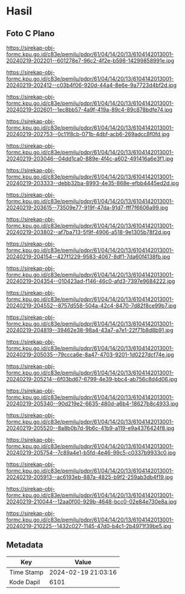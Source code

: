 # Hasil

## Foto C Plano

https://sirekap-obj-formc.kpu.go.id/c83e/pemilu/pdpr/61/04/14/20/13/6104142013001-20240219-202201--601278e7-96c2-4f2e-b598-14299858991e.jpg

https://sirekap-obj-formc.kpu.go.id/c83e/pemilu/pdpr/61/04/14/20/13/6104142013001-20240219-202412--c03b4f06-920d-44a4-8e6e-9a7723d4bf2d.jpg

https://sirekap-obj-formc.kpu.go.id/c83e/pemilu/pdpr/61/04/14/20/13/6104142013001-20240219-202601--1ec8bb57-4a9f-419a-89c4-89c878bdfe74.jpg

https://sirekap-obj-formc.kpu.go.id/c83e/pemilu/pdpr/61/04/14/20/13/6104142013001-20240219-202753--0c11f8cb-071b-4dbf-acb6-269adcc8f0fd.jpg

https://sirekap-obj-formc.kpu.go.id/c83e/pemilu/pdpr/61/04/14/20/13/6104142013001-20240219-203046--04dd1ca0-889e-4f4c-a602-491416a6e3f1.jpg

https://sirekap-obj-formc.kpu.go.id/c83e/pemilu/pdpr/61/04/14/20/13/6104142013001-20240219-203333--debb32ba-8993-4e35-868e-efbb4445ed2d.jpg

https://sirekap-obj-formc.kpu.go.id/c83e/pemilu/pdpr/61/04/14/20/13/6104142013001-20240219-203615--73509e77-919f-47da-91d7-fff7f6606a99.jpg

https://sirekap-obj-formc.kpu.go.id/c83e/pemilu/pdpr/61/04/14/20/13/6104142013001-20240219-203802--af7ba713-5f9f-4906-a518-9e1305b78f2d.jpg

https://sirekap-obj-formc.kpu.go.id/c83e/pemilu/pdpr/61/04/14/20/13/6104142013001-20240219-204154--427f1229-9583-4067-8df1-7da60f4138fb.jpg

https://sirekap-obj-formc.kpu.go.id/c83e/pemilu/pdpr/61/04/14/20/13/6104142013001-20240219-204354--010423ad-f146-46c0-afd3-7397e9684222.jpg

https://sirekap-obj-formc.kpu.go.id/c83e/pemilu/pdpr/61/04/14/20/13/6104142013001-20240219-204552--8757d558-504a-42c4-8470-7d82f8ce99b7.jpg

https://sirekap-obj-formc.kpu.go.id/c83e/pemilu/pdpr/61/04/14/20/13/6104142013001-20240219-204819--39462e38-98a4-43a7-a7e1-22f71b8d8b91.jpg

https://sirekap-obj-formc.kpu.go.id/c83e/pemilu/pdpr/61/04/14/20/13/6104142013001-20240219-205035--79ccca6e-8a47-4703-9201-1d0227dcf74e.jpg

https://sirekap-obj-formc.kpu.go.id/c83e/pemilu/pdpr/61/04/14/20/13/6104142013001-20240219-205214--6f03bd67-6799-4e39-bbc4-ab756c8d4d06.jpg

https://sirekap-obj-formc.kpu.go.id/c83e/pemilu/pdpr/61/04/14/20/13/6104142013001-20240219-205340--90d219e2-6635-480d-a6b4-18627b8c4933.jpg

https://sirekap-obj-formc.kpu.go.id/c83e/pemilu/pdpr/61/04/14/20/13/6104142013001-20240219-205520--8a8b0b7d-9b6c-41b9-a119-e9a4376424f8.jpg

https://sirekap-obj-formc.kpu.go.id/c83e/pemilu/pdpr/61/04/14/20/13/6104142013001-20240219-205754--7c89a4e1-b5fd-4e46-99c5-c0337b9933c0.jpg

https://sirekap-obj-formc.kpu.go.id/c83e/pemilu/pdpr/61/04/14/20/13/6104142013001-20240219-205913--ac6193eb-887a-4825-b9f2-259ab3db4f19.jpg

https://sirekap-obj-formc.kpu.go.id/c83e/pemilu/pdpr/61/04/14/20/13/6104142013001-20240219-210044--12aa0f00-929b-4648-bcc0-02e84e730e8a.jpg

https://sirekap-obj-formc.kpu.go.id/c83e/pemilu/pdpr/61/04/14/20/13/6104142013001-20240219-210225--1432c027-1145-47d0-b4c1-2b4971f39be5.jpg


## Metadata

| Key        | Value               |
| ---------- | ------------------- |
| Time Stamp | 2024-02-19 21:03:16 |
| Kode Dapil | 6101                |



